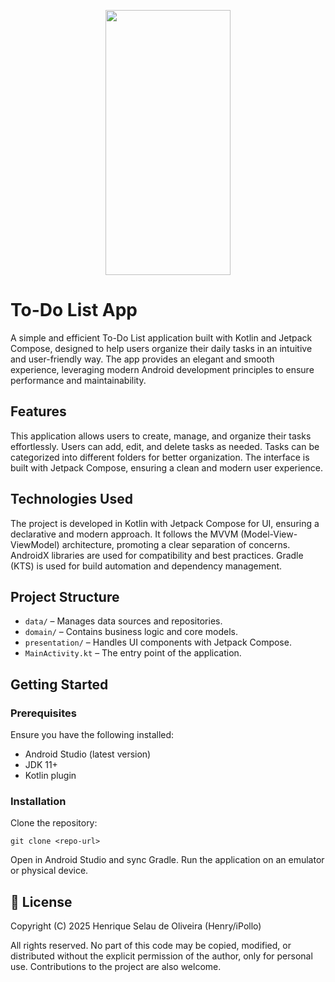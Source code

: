 <p align="center">
  <img width="200" height="424" src="https://i.imgur.com/OjmBxs2.png">
</p>

# To-Do List App

A simple and efficient To-Do List application built with Kotlin and Jetpack Compose, designed to help users organize their daily tasks in an intuitive and user-friendly way. The app provides an elegant and smooth experience, leveraging modern Android development principles to ensure performance and maintainability.

## Features

This application allows users to create, manage, and organize their tasks effortlessly. Users can add, edit, and delete tasks as needed. Tasks can be categorized into different folders for better organization. The interface is built with Jetpack Compose, ensuring a clean and modern user experience.

## Technologies Used

The project is developed in Kotlin with Jetpack Compose for UI, ensuring a declarative and modern approach. It follows the MVVM (Model-View-ViewModel) architecture, promoting a clear separation of concerns. AndroidX libraries are used for compatibility and best practices. Gradle (KTS) is used for build automation and dependency management.

## Project Structure

- `data/`  – Manages data sources and repositories.
- `domain/` – Contains business logic and core models.
- `presentation/` – Handles UI components with Jetpack Compose.
- `MainActivity.kt` – The entry point of the application.

## Getting Started

### Prerequisites

Ensure you have the following installed:

- Android Studio (latest version)
- JDK 11+
- Kotlin plugin

### Installation

Clone the repository:

`
git clone <repo-url>
`

Open in Android Studio and sync Gradle.
Run the application on an emulator or physical device.

## 📄 License

Copyright (C) 2025 Henrique Selau de Oliveira (Henry/iPollo)

All rights reserved. No part of this code may be copied, modified, or distributed without the explicit permission of the author, only for personal use. Contributions to the project are also welcome.
